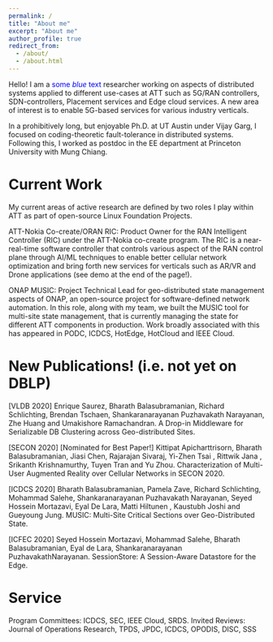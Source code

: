 ```yaml
---
permalink: /
title: "About me"
excerpt: "About me"
author_profile: true
redirect_from: 
  - /about/
  - /about.html
---
```


Hello! I am a <span style="color:blue">some *blue* text</span> researcher working on aspects of distributed systems applied to different use-cases at ATT such as 5G/RAN controllers, SDN-controllers, Placement services and Edge cloud services. A new area of interest is to enable 5G-based services for various industry verticals.

In a prohibitively long, but enjoyable Ph.D. at UT Austin under Vijay Garg, I focused on coding-theoretic fault-tolerance in distributed systems. Following this, I worked as postdoc in the EE department at Princeton University with Mung Chiang.

<a name="currentwork"></a>
# Current Work
My current areas of active research are defined by two roles I play within ATT as part of  open-source Linux Foundation Projects. 

ATT-Nokia Co-create/ORAN RIC: Product Owner for the RAN Intelligent Controller (RIC) under the ATT-Nokia co-create program. The RIC is a near-real-time software controller that controls various aspect of the RAN control plane through AI/ML techniques to enable better cellular network optimization and bring forth new services for verticals such as AR/VR and Drone applications (see demo at the end of the page!).   

ONAP MUSIC: Project Technical Lead for geo-distributed state management aspects of ONAP, an open-source project for software-defined network automation. In this role, along with my team, we built the MUSIC tool for multi-site state management, that is currently managing the state for different ATT components in production. Work broadly associated with this has appeared in PODC, ICDCS, HotEdge, HotCloud and IEEE Cloud. 

<a name="publications"></a>
# New Publications! (i.e. not yet on DBLP)


[VLDB 2020] Enrique Saurez, Bharath Balasubramanian, Richard Schlichting, Brendan Tschaen, Shankaranarayanan Puzhavakath Narayanan, Zhe Huang and Umakishore Ramachandran. A Drop-in Middleware for Serializable DB Clustering across Geo-distributed Sites. 


[SECON 2020] [Nominated for Best Paper!]  Kittipat Apicharttrisorn, Bharath Balasubramanian, Jiasi Chen, Rajarajan Sivaraj, Yi-Zhen Tsai , Rittwik Jana , Srikanth Krishnamurthy, Tuyen Tran and Yu Zhou. Characterization of Multi-User Augmented Reality over Cellular Networks in SECON 2020. 


[ICDCS 2020] Bharath Balasubramanian, Pamela Zave, Richard Schlichting, Mohammad Salehe, Shankaranarayanan Puzhavakath Narayanan, Seyed Hossein Mortazavi, Eyal De Lara, Matti Hiltunen , Kaustubh Joshi and Gueyoung Jung. MUSIC: Multi-Site Critical Sections over Geo-Distributed State. 


[ICFEC 2020] Seyed Hossein Mortazavi, Mohammad Salehe, Bharath Balasubramanian, Eyal de Lara, Shankaranarayanan PuzhavakathNarayanan. SessionStore: A Session-Aware Datastore for the Edge. 

<a name="service"></a>
# Service
Program Committees:  ICDCS, SEC, IEEE Cloud, SRDS. 
Invited Reviews: Journal of Operations Research, TPDS, JPDC, ICDCS, OPODIS, DISC, SSS


